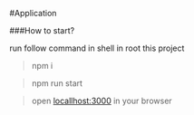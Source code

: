 #Application

###How to start?

run follow command in shell in root this project

> npm i 

> npm run start

> open [locallhost:3000](localhost:3000) in your browser

